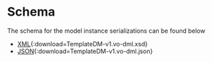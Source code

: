 Schema
======

The schema for the model instance serializations can be found below

* [XML](generated/schema/TemplateDM-v1.vo-dml.xsd){:download=TemplateDM-v1.vo-dml.xsd}
* [JSON](generated/schema/TemplateDM-v1.vo-dml.json){:download=TemplateDM-v1.vo-dml.json}
